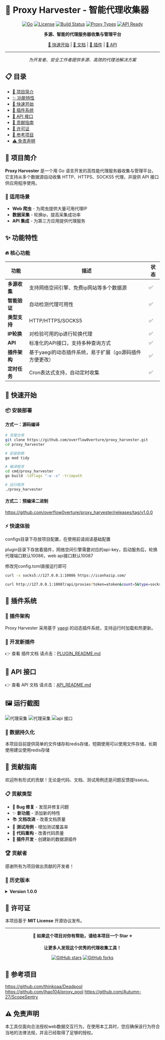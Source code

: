# 🚀 Proxy Harvester - 智能代理收集器

<div align="center">

[![Go](https://img.shields.io/badge/Go-00ADD8?style=for-the-badge&logo=go)](https://golang.org/)
[![License](https://img.shields.io/badge/License-MIT-blue?style=for-the-badge)](LICENSE)
[![Build Status](https://img.shields.io/badge/Build-Passing-success?style=for-the-badge)](https://github.com/overflow0verture/proxy_harvester)
[![Proxy Types](https://img.shields.io/badge/Proxy-HTTP%20|%20HTTPS%20|%20SOCKS5-orange?style=for-the-badge)](https://github.com/overflow0verture/proxy_harvester)
[![API Ready](https://img.shields.io/badge/API-Ready-brightgreen?style=for-the-badge)](https://github.com/overflow0verture/proxy_harvester)

**多源、智能的代理服务器收集与管理平台**

[🚀 快速开始](#-快速开始) | [📖 文档](#-功能特性) | [🔌 插件](#-插件系统) | [🌟 API](#-api-接口) 

---

*为开发者、安全工作者提供多源、高效的代理池解决方案*

</div>

## 📋 目录

- [🎯 项目简介](#-项目简介)
- [✨ 功能特性](#-功能特性)
- [🚀 快速开始](#-快速开始)
- [🔌 插件系统](#-插件系统)
- [🌟 API 接口](#-api-接口)
- [🤝 贡献指南](#-贡献指南)
- [📄 许可证](#-许可证)
- [🚀 参考项目](#-参考项目)
- [⚠️ 免责声明](#-免责声明)

## 🎯 项目简介

**Proxy Harvester** 是一个用 Go 语言开发的高性能代理服务器收集与管理平台。它支持从多个数据源自动收集 HTTP、HTTPS、SOCKS5 代理，并提供 API 接口供应用程序使用。

### 🎯 适用场景

- **Web 爬虫** - 为爬虫提供大量可用代理IP
- **数据采集** - 轮换ip，提高采集成功率 
- **API 集成** - 为第三方应用提供代理服务

## ✨ 功能特性

### 🔥 核心功能

| 功能 | 描述 | 状态 |
|------|------|------|
| **多源收集** | 支持网络空间引擎、免费ip网站等多个数据源 | ✅ |
| **智能验证** | 自动检测代理可用性 | ✅ |
| **类型支持** | HTTP/HTTPS/SOCKS5 | ✅ |
| **IP轮换** | 对检验可用的ip进行轮换代理 | ✅ |
| **API** | 标准化的API接口，支持多种查询方式 | ✅ |
| **插件架构** | 基于yaegi的动态插件系统，易于扩展（go源码插件方便更改） | ✅ |
| **定时任务** | Cron表达式支持，自动定时收集 | ✅ |



## 🚀 快速开始



### 📦 安装部署

#### 方式一：源码编译

```bash
# 克隆仓库
git clone https://github.com/overflow0verture/proxy_harvester.git
cd proxy_harvester

# 安装依赖
go mod tidy

# 编译程序
cd cmd/proxy_harvester
go build -ldflags "-w -s" -trimpath

# 运行程序
./proxy_harvester
```


#### 方式二：预编译二进制

https://github.com/overflow0verture/proxy_harvester/releases/tag/v1.0.0

### ⚡ 快速体验

configs目录下存放项目配置，在使用前请阅读基础配置

plugin目录下存放着插件，网络空间引擎需要对应的api-key，启动服务后，轮换代理端口默认10086，web api接口默认10087

修改完config.toml直接运行即可

```bash
curl -x socks5://127.0.0.1:10086 https://icanhazip.com/

curl http://127.0.0.1:10087/api/proxies?token=atoken&count=5&type=socks5
```
## 🔌 插件系统

### 🎯 插件架构

Proxy Harvester 采用基于 [yaegi](https://github.com/traefik/yaegi) 的动态插件系统，支持运行时加载和热更新。

### 📝 开发新插件

👉 查看 插件文档 请点击：[PLUGIN_README.md](docs/PLUGIN_README.md)


## 🌟 API 接口

👉 查看 API 文档 请点击：[API_README.md](docs/API_README.md)

## 🖼️ 运行截图

![代理采集](images/image1.png)
![代理采集](images/image-1.png)
![api 接口](images/image.png)

### 📁 数据持久化

本项目目前提供简单的文件储存和redis存储，短期使用可以使用文件存储，长期使用建议使用redis存储


## 🤝 贡献指南

欢迎所有形式的贡献！无论是代码、文档、测试用例还是问题反馈提Isseus。

### 📋 贡献类型

- 🐛 **Bug 修复** - 发现并修复问题
- ✨ **新功能** - 添加新的特性
- 📚 **文档改进** - 改善文档质量
- 🧪 **测试用例** - 增加测试覆盖率
- 🎨 **代码重构** - 改善代码质量
- 🔌 **插件开发** - 创建新的数据源插件

### 🏆 贡献者

感谢所有为项目做出贡献的开发者！



### 📅 历史版本

<details>
<summary><strong>Version 1.0.0</strong></summary>

- 🎉 项目初始发布
- 🎉 基础代理收集功能
- 🎉 简单的配置管理

</details>

## 📄 许可证

本项目基于 **MIT License** 开源协议发布。

---

<div align="center">

**🌟 如果这个项目对你有帮助，请给本项目一个 Star ⭐**

**让更多人发现这个优秀的代理收集工具！**

[![GitHub stars](https://img.shields.io/github/stars/overflow0verture/proxy_harvester?style=social)](https://github.com/overflow0verture/proxy_harvester/stargazers)
[![GitHub forks](https://img.shields.io/github/forks/overflow0verture/proxy_harvester?style=social)](https://github.com/overflow0verture/proxy_harvester/network/members)



</div> 

## 🚀 参考项目

https://github.com/thinkoaa/Deadpool
https://github.com/jhao104/proxy_pool
https://github.com/Autumn-27/ScopeSentry

## ⚠️ 免责声明

本工具仅面向合法授权web数据交互行为，在使用本工具时，您应确保该行为符合当地的法律法规，并且已经取得了足够的授权。
